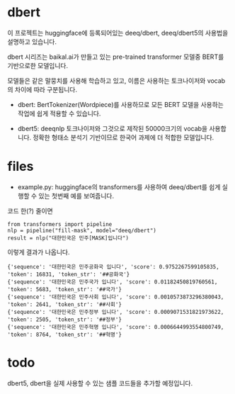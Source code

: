 # dbert

이 프로젝트는 huggingface에 등록되어있는 deeq/dbert, deeq/dbert5의 사용법을 설명하고 있습니다.

dbert 시리즈는 baikal.ai가 만들고 있는 pre-trained transformer 모델중 BERT를 기반으로한 모델입니다.

모델들은 같은 말뭉치를 사용해 학습하고 있고, 이름은 사용하는 토크나이저와 vocab의 차이에 따라 구분됩니다.

- dbert: BertTokenizer(Wordpiece)를 사용하므로 모든 BERT 모델을 사용하는 작업에 쉽게 적용할 수 있습니다.

- dbert5: deeqnlp 토크나이저와 그것으로 제작된 50000크기의 vocab을 사용합니다. 정확한 형태소 분석기 기반이므로 한국어 과제에 더 적합한 모델입니다.

# files

- example.py: huggingface의 transformers를 사용하여 deeq/dbert를 쉽게 실행할 수 있는 첫번째 예를 보여줍니다.

코드 한(?) 줄이면
```
from transformers import pipeline
nlp = pipeline("fill-mask", model="deeq/dbert")
result = nlp("대한민국은 민주[MASK]입니다")
```
이렇게 결과가 나옵니다.
```
{'sequence': '대한민국은 민주공화국 입니다', 'score': 0.9752267599105835, 'token': 16831, 'token_str': '##공화국'}
{'sequence': '대한민국은 민주국가 입니다', 'score': 0.01182450819760561, 'token': 5683, 'token_str': '##국가'}
{'sequence': '대한민국은 민주사회 입니다', 'score': 0.0010573873296380043, 'token': 2641, 'token_str': '##사회'}
{'sequence': '대한민국은 민주정부 입니다', 'score': 0.0009071531821973622, 'token': 2505, 'token_str': '##정부'}
{'sequence': '대한민국은 민주혁명 입니다', 'score': 0.0006644993554800749, 'token': 8764, 'token_str': '##혁명'}
```

# todo

dbert5, dbert을 실제 사용할 수 있는 샘플 코드들을 추가할 예정입니다.
